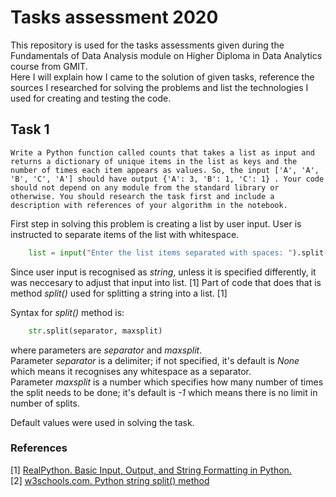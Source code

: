 # Tasks assessment 2020

This repository is used for the tasks assessments given during the Fundamentals of Data Analysis module on Higher Diploma in Data Analytics course from GMIT.\
Here I will explain how I came to the solution of given tasks, reference the sources I researched for solving the problems and list the technologies I used for creating and testing the code.


## Task 1

    Write a Python function called counts that takes a list as input and returns a dictionary of unique items in the list as keys and the number of times each item appears as values. So, the input ['A', 'A', 'B', 'C', 'A'] should have output {'A': 3, 'B': 1, 'C': 1} . Your code should not depend on any module from the standard library or otherwise. You should research the task first and include a description with references of your algorithm in the notebook.

First step in solving this problem is creating a list by user input. User is instructed to separate items of the list with whitespace.

```python
    list = input("Enter the list items separated with spaces: ").split()
```

Since user input is recognised as *string*, unless it is specified differently, it was neccesary to adjust that input into list. [1] Part of code that does that is method *split()* used for splitting a string into a list. [1]

Syntax for *split()* method is:

```python
    str.split(separator, maxsplit)
```
where parameters are *separator* and *maxsplit*. \
Parameter *separator* is a delimiter; if not specified, it's default is *None* which means it recognises any whitespace as a separator.\
Parameter *maxsplit* is a number which specifies how many number of times the split needs to be done; it's default is *-1* which means there is no limit in number of splits.

Default values were used in solving the task.






### References
[1] [RealPython. Basic Input, Output, and String Formatting in Python.](https://realpython.com/python-input-output/)\
[2] [w3schools.com. Python string split() method](https://www.w3schools.com/python/ref_string_split.asp)



